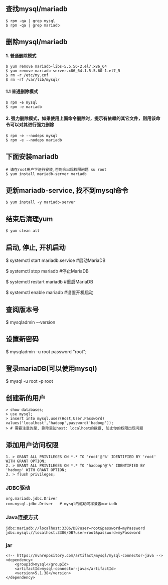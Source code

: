 
## 查找mysql/mariadb
```
$ rpm -qa | grep mysql
$ rpm -qa | grep mariadb
```

## 删除mysql/mariadb
#### 1. 普通删除模式
```
$ yum remove mariadb-libs-5.5.56-2.el7.x86_64
$ yum remove mariadb-server.x86_64.1.5.5.60-1.el7_5
$ rm -r /etc/my.cnf
$ rm -rf /var/lib/mysql/
```
#### 1.1 普通删除模式
```
$ rpm -e mysql
$ rpm -e mariadb
```

#### 2. 强力删除模式，如果使用上面命令删除时，提示有依赖的其它文件，则用该命令可以对其进行强力删除
```
$ rpm -e --nodeps mysql
$ rpm -e --nodeps mariadb
```

## 下面安装mariadb
```
# 请在root用户下进行安装,否则会出现权限问题 su root
$ yum install mariadb-server mariadb 
```

## 更新mariadb-service, 找不到mysql命令
```
$ yum install -y mariadb-server
```

## 结束后清理yum
```
$ yum clean all
```

## 启动, 停止, 开机启动
$ systemctl start mariadb.service  #启动MariaDB

$ systemctl stop mariadb  #停止MariaDB

$ systemctl restart mariadb  #重启MariaDB

$ systemctl enable mariadb  #设置开机启动

## 查阅版本号
$ mysqladmin --version

## 设置新密码
$ mysqladmin -u root password "root";

## 登录mariaDB(可以使用mysql)
$ mysql -u root -p root

## 创建新的用户
```
> show databases;
> use mysql;
> insert into mysql.user(Host,User,Password) values('localhost','hadoop',password('hadoop'));
> # 需要注意的是, 删除里边host: localhost的数据, 防止你的权限出现问题
```

## 添加用户访问权限
```
1. > GRANT ALL PRIVILEGES ON *.* TO 'root'@'%' IDENTIFIED BY 'root' WITH GRANT OPTION;
2. > GRANT ALL PRIVILEGES ON *.* TO 'hadoop'@'%' IDENTIFIED BY 'hadoop' WITH GRANT OPTION;
3. > flush privileges;
```


### JDBC驱动
```
org.mariadb.jdbc.Driver
com.mysql.jdbc.Driver   # mysql的驱动同样兼容mariadb
```

### Java连接方式
```
jdbc:mariadb://localhost:3306/DB?user=root&password=myPassword
jdbc:mysql://localhost:3306/DB?user=root&password=myPassword
```
### jar
```
<!-- https://mvnrepository.com/artifact/mysql/mysql-connector-java -->
<dependency>
    <groupId>mysql</groupId>
    <artifactId>mysql-connector-java</artifactId>
    <version>5.1.38</version>
</dependency>
```

